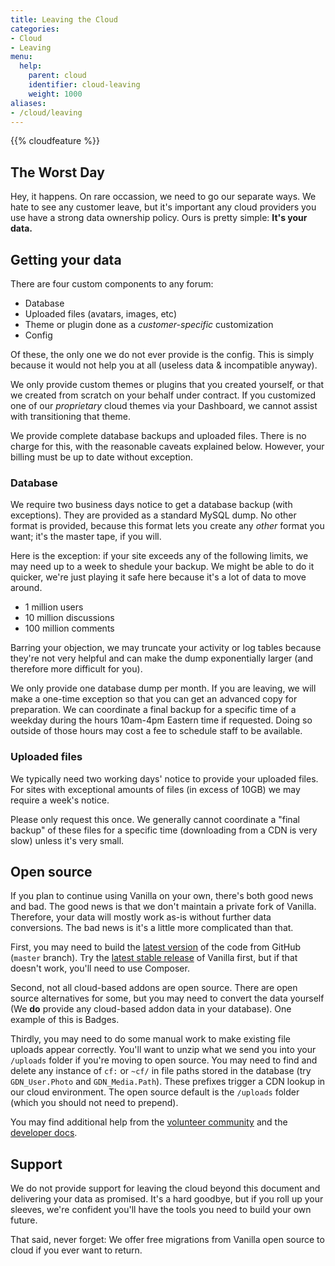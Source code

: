 ```yaml
---
title: Leaving the Cloud
categories:
- Cloud
- Leaving
menu:
  help:
    parent: cloud
    identifier: cloud-leaving
    weight: 1000
aliases:
- /cloud/leaving
---
```


{{% cloudfeature %}}

## The Worst Day

Hey, it happens. On rare occassion, we need to go our separate ways. We hate to see any customer leave, but it's important any cloud providers you use have a strong data ownership policy. Ours is pretty simple: **It's your data.**

## Getting your data

There are four custom components to any forum:

* Database
* Uploaded files (avatars, images, etc)
* Theme or plugin done as a _customer-specific_ customization
* Config

Of these, the only one we do not ever provide is the config. This is simply because it would not help you at all (useless data & incompatible anyway).

We only provide custom themes or plugins that you created yourself, or that we created from scratch on your behalf under contract. If you customized one of our _proprietary_ cloud themes via your Dashboard, we cannot assist with transitioning that theme.

We provide complete database backups and uploaded files. There is no charge for this, with the reasonable caveats explained below. However, your billing must be up to date without exception.

### Database

We require two business days notice to get a database backup (with exceptions). They are provided as a standard MySQL dump. No other format is provided, because this format lets you create any _other_ format you want; it's the master tape, if you will.

Here is the exception: if your site exceeds any of the following limits, we may need up to a week to shedule your backup. We might be able to do it quicker, we're just playing it safe here because it's a lot of data to move around.

* 1 million users
* 10 million discussions
* 100 million comments

Barring your objection, we may truncate your activity or log tables because they're not very helpful and can make the dump exponentially larger (and therefore more difficult for you).

We only provide one database dump per month. If you are leaving, we will make a one-time exception so that you can get an advanced copy for preparation. We can coordinate a final backup for a specific time of a weekday during the hours 10am-4pm Eastern time if requested. Doing so outside of those hours may cost a fee to schedule staff to be available.

### Uploaded files

We typically need two working days' notice to provide your uploaded files. For sites with exceptional amounts of files (in excess of 10GB) we may require a week's notice.

Please only request this once. We generally cannot coordinate a "final backup" of these files for a specific time (downloading from a CDN is very slow) unless it's very small.

## Open source

If you plan to continue using Vanilla on your own, there's both good news and bad. The good news is that we don't maintain a private fork of Vanilla. Therefore, your data will mostly work as-is without further data conversions. The bad news is it's a little more complicated than that.

First, you may need to build the [latest version](https://github.com/vanilla/vanilla) of the code from GitHub (`master` branch). Try the [latest stable release](https://vanillaforums.org/addon/vanilla-core) of Vanilla first, but if that doesn't work, you'll need to use Composer.

Second, not all cloud-based addons are open source. There are open source alternatives for some, but you may need to convert the data yourself (We **do** provide any cloud-based addon data in your database). One example of this is Badges. 

Thirdly, you may need to do some manual work to make existing file uploads appear correctly. You'll want to unzip what we send you into your `/uploads` folder if you're moving to open source. You may need to find and delete any instance of `cf:` or `~cf/` in file paths stored in the database (try `GDN_User.Photo` and `GDN_Media.Path`). These prefixes trigger a CDN lookup in our cloud environment. The open source default is the `/uploads` folder (which you should not need to prepend).

You may find additional help from the [volunteer community](https://vanillaforums.org/discussions) and the [developer docs](/developer/).

## Support

We do not provide support for leaving the cloud beyond this document and delivering your data as promised. It's a hard goodbye, but if you roll up your sleeves, we're confident you'll have the tools you need to build your own future.

That said, never forget: We offer free migrations from Vanilla open source to cloud if you ever want to return.
